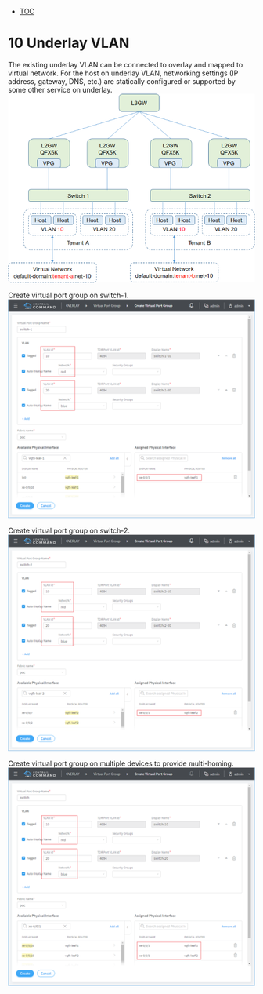 * [TOC](Contrail-Fabric-Management.md#toc)

# 10 Underlay VLAN

The existing underlay VLAN can be connected to overlay and mapped to virtual network. For the host on underlay VLAN, networking settings (IP address, gateway, DNS, etc.) are statically configured or supported by some other service on underlay.
![Figure 10.1 Topology](F10-1.png)

Create virtual port group on switch-1.
![Figure 10.2 Virtual port group on switch-1](F10-2.png)

Create virtual port group on switch-2.
![Figure 10.3 Virtual port group on switch-2](F10-3.png)

Create virtual port group on multiple devices to provide multi-homing.
![Figure 10.4 Virtual port group multi-homing](F10-4.png)



